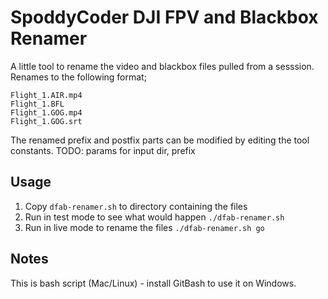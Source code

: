 # SpoddyCoder DJI FPV and Blackbox Renamer

A little tool to rename the video and blackbox files pulled from a sesssion.
Renames to the following format;

```
Flight_1.AIR.mp4
Flight_1.BFL
Flight_1.GOG.mp4
Flight_1.GOG.srt
```

The renamed prefix and postfix parts can be modified by editing the tool constants.
TODO: params for input dir, prefix


## Usage

1. Copy `dfab-renamer.sh` to directory containing the files
2. Run in test mode to see what would happen `./dfab-renamer.sh`
3. Run in live mode to rename the files `./dfab-renamer.sh go`


## Notes

This is bash script (Mac/Linux) - install GitBash to use it on Windows.
